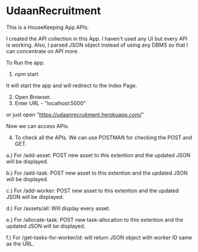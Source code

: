 # UdaanRecruitment
This is  a HouseKeeping App APIs.

I created the API collection in this App. I haven't used any UI but every API is working.
Also, I parsed JSON object  instead of using any DBMS so that I can concentrate on API more.

To Run the app.

1. npm start

It will start the app and will redirect to the index Page.

2. Open Browser.
3. Enter URL - "localhost:5000"

or just open "https://udaanrecruitment.herokuapp.com/"

Now we can access APIs.

4. To check all the APIs. We can use POSTMAN for checking the POST and GET.

  a.) For /add-asset: POST new asset to this extention and the updated JSON will be displayed.
  
  b.) For /add-task: POST new asset to this extention and the updated JSON will be displayed.
  
  c.) For /add-worker: POST new asset to this extention and the updated JSON will be displayed.
  
  d.) For /assets/all: Will display every asset.
  
  e.) For /allocate-task: POST new task-allocation to this extention and the updated JSON will be displayed.
  
  f.) For /get-tasks-for-worker/id: will return JSON object with worker ID same as the URL.
  
  

